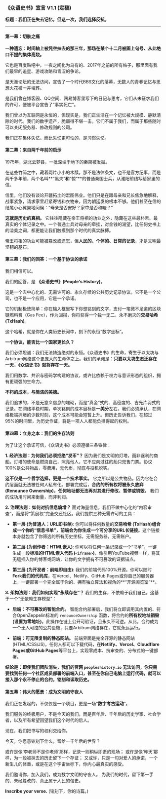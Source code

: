 

### **《众语史书》宣言 V1.1 (定稿)**

**标题：我们正在失去记忆，但这一次，我们选择反抗。**

---

#### **第一幕：切肤之痛**

**一种遗忘：时间轴上被凭空抹去的那三年，那场在某个十二月被画上句号、从此绝口不提的集体高烧。**

它也是百度贴吧中，一夜之间化为乌有的、2017年之前的所有帖子，那里面有我们最早的追星、游戏攻略和青涩的争论。

是天涯论坛的无法访问，宣告了一个时代BBS文化的落幕，无数人的青春记忆与思想火花被一并埋葬。

是我们曾在博客园、QQ空间、网易博客里写下的日记与思考，它们从未征求我们的许可，便被平台宣告了“事实死亡”。

我们曾以为互联网是永恒的，但现实是，我们正生活在一个记忆被大规模、静默清除的时代。我们的数字遗产，脆弱得不堪一击。它们不属于我们，而属于那些随时可以关闭服务器、修改规则的公司。

我们正在集体失忆。而比失忆更可怕的，是习惯失忆。

#### **第二幕：来自两千年前的启示**

1975年，湖北云梦县，一批深埋于地下的秦简被发掘。

在这些竹简之中，藏着两片小小的木牍。那不是法律条文，也不是官方纪事，而是两千多年前，两个名叫**“黑夫”**和**“惊”**的普通秦国士兵，从淮阳前线写给家里的信。

信里，他们没有谈论开疆拓土的宏图伟业。他们只是在跟母亲和兄长焦急地解释，战事紧急，请求家里赶紧寄钱和衣物来，因为朝廷发的根本不够。他们甚至在信的结尾小心翼翼地问候：“母亲是否安好？家中是否和睦？”

**这就是历史的真相。** 它往往隐藏在帝王将相的功业之外，隐藏在这些最朴素、最真实的个体记录之中。一个普通士兵对母亲的牵挂，对金钱的渴望，比任何史书上的溢美之词，都更能让我们触摸到那个时代的真实脉搏。

帝王将相的功业可能被篡改或遗忘，但**人民的、个体的、日常的记录**，才是文明最坚韧的基石。

#### **第三幕：我们的回答：一个基于协议的承诺**

我们相信可以。

我们的回答，是 **《众语史书》(People's History)**。

这是一个去中心化的、无需许可的、永久存续的公共历史记录协议。它不是一个公司，也不是一个应用，它是一个承诺。

它的机制极致简单：你在输入框里写下你想铭刻的文字，支付一笔微不足道的区块链燃料费（Gas Fee），作为回报，你将获得一个独一无二、永不磨灭的**交易哈希 (TxHash)**。

这个哈希，就是你在人类历史长河中，刻下的永恒“数字坐标”。

**一个协议，能否比一个国家更长久？**

我们必须坦诚：我们无法铸造绝对的永恒。《众语史书》的生命，寄生于以太坊与Arbitrum网络这个更庞大的生命体之上。我们的承诺是：**只要以太坊生态还存在一天，《众语史书》就将存在一天。**

我们用数学、共识与密码学构建的协议，或许比依赖于权力与意识形态的组织，拥有更顽强的生命力。

**不朽的成本，与简洁的美德。**

我们追求的，不是无意义信息的堆砌，而是“真金”式的、高密度的、吉光片羽式的记录。在网络平稳时期，单次铭刻的成本目标是**一美分**左右。我们必须承认，在网络极端拥堵的少数时刻，这个成本可能会短暂上升。但历史告诉我们，在超过95%的时间里，为历史作证，将是一项人人都能负担得起的权利。

#### **第四幕：立身之本：我们的生存法则**

为了让这个承诺可信，《众语史书》必须遵循三条铁律：

**1. 经济法则：为何我们必须拒绝“发币”？**
因为我们是文明的灯塔，而非逐利的商船。灯塔的使命是燃烧自己，照亮他人，它不应向过往的船只兜售门票。协议100%是公共物品，零费用，无代币，彻底与投机脱钩。

**这不仅是一个哲学选择，更是一个技术事实。** 它之所以是公共物品，因为它在合约层面就无法被任何人私有化。部署完成后，**合约的所有权将被永久放弃 (Renounce Ownership)，任何地址都无法再对其进行修改、暂停或销毁。** 我们的成功用时间来衡量，而非利润。

**2. 治理法则：如何对抗信息熵增？**
面对海量信息，我们不做中心化的“内容审查”，而是将“策展权”完全交还社区。我们提供三种无需许可的工具：

*   **第一层 (为普通人：URL即书单)**: 你可以将任何数量的**交易哈希 (TxHash)**组合成一个你的“信息书单”，前端会为你生成一个**可分享的URL长链接**。这个链接本身就包含了你筛选的所有历史坐标，无需服务器，无需账户。

*   **第二层 (为创作者：HTML嵌入)**: 你可以将任何一条记录或一个“书单”，一键生成一段**标准的HTML嵌入代码 (`<iframe>`)**，像引用YouTube视频一样，将其无缝插入你的博客或网站，让你的文字拥有不可篡改的证据锚点。

*   **第三层 (为开发者：前端即自由)**: 我们的前端代码100%开源。你可以随时**Fork我们的代码库**，在Vercel、Netlify、GitHub Pages或你自己的服务器上，一键部署一个完全属于你的、拥有独立算法和视角的**“开源阅览室”**。

**3. 架构法则：我们如何实现“永续存在”？**
我们的生存，不依赖于我们自己。这基于一个“无依赖生存模型”：

*   **后端：不可篡改的智能合约。** 智能合约部署后，我们将立即调用其内置的、符合OpenZeppelin标准的 `renounceOwnership` 函数，将合约的**所有权地址销毁 (设置为零地址)**。此操作在链上公开可验证，且永久不可逆。从此，合约成为一个无人可控的公共设施，只要Arbitrum网络存在，它就永远运行。

*   **前端：可无限复制的静态网站。** 前端界面是完全开源的静态网站 (HTML/CSS/JS)，任何人都可以下载代码，在**Netlify、Vercel、Cloudflare Pages或GitHub Pages**等平台上，实现零成本、抗审查的、分布式的一键部署。

**结论是：即使我们团队消失，我们的官网 `peopleshistory.io` 无法访问，你只需要找到任何一个社区成员部署的前端入口，甚至在你自己电脑上运行代码，就可以接入那个永不停止的合约，铭刻和读取历史。**

#### **第五幕：伟大的愿景：成为文明的守夜人**

我们正在发起的，不仅仅是一个项目，更是一场“**数字考古运动**”。

我们服务的终极用户，不是今天的我们，而是百年后、千年后的历史学家、社会学者，以及所有希望回望我们这个时代的后人。

现在，我们把书写的权利交给你。

今天，你愿意铭刻下什么，留给一千年后的世界？

或许是像‘李老师不是你老师’那样，记录一则稍纵即逝的现场；
或许是像‘昨天’那样，为一段被抹去的历史留下一个存证；
又或许，只是一句对爱人的承诺，一个新生儿的体重，或是在这个宇宙坐标下，你内心最真实的感受。

我们邀请你，加入我们，成为数字文明的守夜人。
为我们的时代，留下第一手的、未经篡改的、真正属于人民的信史。

**Inscribe your verse.**
(铭刻下，你的诗篇。)
